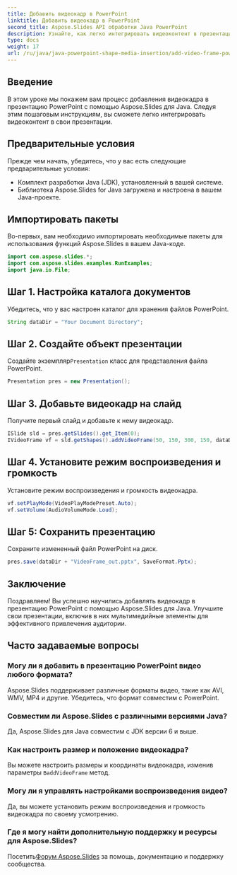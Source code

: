 ```yaml
---
title: Добавить видеокадр в PowerPoint
linktitle: Добавить видеокадр в PowerPoint
second_title: Aspose.Slides API обработки Java PowerPoint
description: Узнайте, как легко интегрировать видеоконтент в презентации PowerPoint с помощью Aspose.Slides для Java. Ваши слайды с мультимедийными элементами для привлечения аудитории.
type: docs
weight: 17
url: /ru/java/java-powerpoint-shape-media-insertion/add-video-frame-powerpoint/
---
```

## Введение
В этом уроке мы покажем вам процесс добавления видеокадра в презентацию PowerPoint с помощью Aspose.Slides для Java. Следуя этим пошаговым инструкциям, вы сможете легко интегрировать видеоконтент в свои презентации.
## Предварительные условия
Прежде чем начать, убедитесь, что у вас есть следующие предварительные условия:
- Комплект разработки Java (JDK), установленный в вашей системе.
- Библиотека Aspose.Slides for Java загружена и настроена в вашем Java-проекте.
## Импортировать пакеты
Во-первых, вам необходимо импортировать необходимые пакеты для использования функций Aspose.Slides в вашем Java-коде. 
```java
import com.aspose.slides.*;
import com.aspose.slides.examples.RunExamples;
import java.io.File;
```
## Шаг 1. Настройка каталога документов
Убедитесь, что у вас настроен каталог для хранения файлов PowerPoint.
```java
String dataDir = "Your Document Directory";
```
## Шаг 2. Создайте объект презентации
 Создайте экземпляр`Presentation` класс для представления файла PowerPoint.
```java
Presentation pres = new Presentation();
```
## Шаг 3. Добавьте видеокадр на слайд
Получите первый слайд и добавьте к нему видеокадр.
```java
ISlide sld = pres.getSlides().get_Item(0);
IVideoFrame vf = sld.getShapes().addVideoFrame(50, 150, 300, 150, dataDir + "video1.avi");
```
## Шаг 4. Установите режим воспроизведения и громкость
Установите режим воспроизведения и громкость видеокадра.
```java
vf.setPlayMode(VideoPlayModePreset.Auto);
vf.setVolume(AudioVolumeMode.Loud);
```
## Шаг 5: Сохранить презентацию
Сохраните измененный файл PowerPoint на диск.
```java
pres.save(dataDir + "VideoFrame_out.pptx", SaveFormat.Pptx);
```
## Заключение
Поздравляем! Вы успешно научились добавлять видеокадр в презентацию PowerPoint с помощью Aspose.Slides для Java. Улучшите свои презентации, включив в них мультимедийные элементы для эффективного привлечения аудитории.
## Часто задаваемые вопросы
### Могу ли я добавить в презентацию PowerPoint видео любого формата?
Aspose.Slides поддерживает различные форматы видео, такие как AVI, WMV, MP4 и другие. Убедитесь, что формат совместим с PowerPoint.
### Совместим ли Aspose.Slides с различными версиями Java?
Да, Aspose.Slides для Java совместим с JDK версии 6 и выше.
### Как настроить размер и положение видеокадра?
 Вы можете настроить размеры и координаты видеокадра, изменив параметры в`addVideoFrame` метод.
### Могу ли я управлять настройками воспроизведения видео?
Да, вы можете установить режим воспроизведения и громкость видеокадра по своему усмотрению.
### Где я могу найти дополнительную поддержку и ресурсы для Aspose.Slides?
 Посетить[Форум Aspose.Slides](https://forum.aspose.com/c/slides/11) за помощь, документацию и поддержку сообщества.